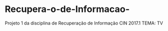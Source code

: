 # Recupera-o-de-Informacao-
Projeto 1 da disciplina de Recuperação de Informação CIN 2017.1
TEMA: TV
